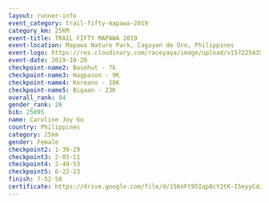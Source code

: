 ```yaml
---
layout: runner-info 
event_category: trail-fifty-mapawa-2019 
category_km: 25KM 
event-title: TRAIL FIFTY MAPAWA 2019  
event-location: Mapawa Nature Park, Cagayan de Oro, Philippines 
event-logo: https://res.cloudinary.com/raceyaya/image/upload/v1572254355/logo/trail-fifty-mapawa_fizjmb.jpg 
event-date: 2019-10-20 
checkpoint-name2: Basehut - 7k 
checkpoint-name3: Hagpason - 9K 
checkpoint-name4: Koreano - 18K 
checkpoint-name5: Bigaan - 23K 
overall_rank: 84
gender_rank: 26
bib: 25095
name: Caroline Joy Go
country: Philippines
category: 25km
gender: Female
checkpoint2: 1-39-29
checkpoint3: 2-03-11
checkpoint4: 2-49-53
checkpoint5: 6-22-23
finish: 7-52-58
certificate: https://drive.google.com/file/d/15KnFt95Iqp8cY2tK-I5eyyCdz00ElJ4C/view?usp=sharing
---
```


